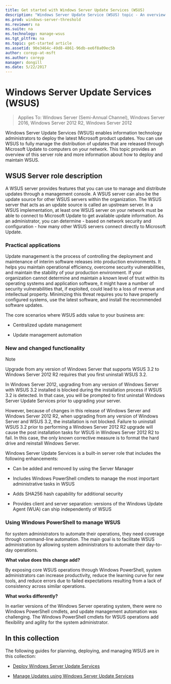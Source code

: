```yaml
---
title: Get started with Windows Server Update Services (WSUS)
description: "Windows Server Update Service (WSUS) topic - An overview of the Server role and its practical applications"
ms.prod: windows-server-threshold
ms.reviewer: na
ms.suite: na
ms.technology: manage-wsus
ms.tgt_pltfrm: na
ms.topic: get-started article
ms.assetid: 90e3464c-49d8-4861-96db-ee6f8a09ec5b
author: coreyp-at-msft
ms.author: coreyp
manager: dongill
ms.date: 5/22/2017
---
```

# Windows Server Update Services (WSUS)

>Applies To: Windows Server (Semi-Annual Channel), Windows Server 2016, Windows Server 2012 R2, Windows Server 2012

Windows Server Update Services (WSUS) enables information technology administrators to deploy the latest Microsoft product updates. You can use WSUS to fully manage the distribution of updates that are released through Microsoft Update to computers on your network. This topic provides an overview of this server role and more information about how to deploy and maintain WSUS.

## WSUS Server role description
A WSUS server provides features that you can use  to manage and distribute updates through a management console. A WSUS server can also be the update source for other WSUS servers within the organization. The WSUS server that acts as an update source is called an upstream server. In a WSUS implementation, at least one WSUS server on your network must be able to connect to Microsoft Update to get available update information. As an administrator, you can determine - based on network security and configuration - how many other WSUS servers connect directly to Microsoft Update.

### Practical applications
Update management is the process of controlling the deployment and maintenance of interim software releases into production environments. It helps you maintain operational efficiency, overcome security vulnerabilities, and maintain the stability of your production environment. If your organization cannot determine and maintain a known level of trust within its operating systems and application software, it might have a number of security vulnerabilities that, if exploited, could lead to a loss of revenue and intellectual property. Minimizing this threat requires you to have properly configured systems, use the latest software, and install the recommended software updates.

The core scenarios where WSUS adds value to your business are:

-   Centralized update management

-   Update management automation

### New and changed functionality

> [!NOTE]
> Upgrade from any version of Windows Server that supports WSUS 3.2 to Windows Server 2012 R2 requires that you first uninstall WSUS 3.2.
> 
> In Windows Server 2012, upgrading from any version of Windows Server with WSUS 3.2 installed is blocked during the installation process if WSUS 3.2 is detected. In that case, you will be prompted to first uninstall Windows Server Update Services prior to upgrading your server.
> 
> However, because of changes in this release of Windows Server and Windows Server 2012 R2, when upgrading from any version of Windows Server and WSUS 3.2, the installation is not blocked. Failure to uninstall WSUS 3.2 prior to performing a Windows Server 2012 R2 upgrade will cause the post installation tasks for WSUS in Windows Server 2012 R2 to fail. In this case, the only known corrective measure is to format the hard drive and reinstall Windows Server.

Windows Server Update Services is a built-in server role that includes the following enhancements:

-   Can be added and removed by using the Server Manager

-   Includes Windows PowerShell cmdlets to manage the most important administrative tasks in WSUS

-   Adds SHA256 hash capability for additional security

-   Provides client and server separation: versions of the Windows Update Agent (WUA) can ship independently of WSUS

### Using Windows PowerShell to manage WSUS
for system administrators to automate their operations, they need coverage through command-line automation. The main goal is to facilitate WSUS administration by allowing system administrators to automate their day-to-day operations.

**What value does this change add?**

By exposing core WSUS operations through Windows PowerShell, system administrators can increase productivity, reduce the learning curve for new tools, and reduce errors due to failed expectations resulting from a lack of consistency across similar operations.

**What works differently?**

In earlier versions of the Windows Server operating system, there were no Windows PowerShell cmdlets, and update management automation was challenging. The Windows PowerShell cmdlets for WSUS operations add flexibility and agility for the system administrator.

## In this collection
The following guides for planning, deploying, and managing WSUS are in this collection:

-   [Deploy Windows Server Update Services](../deploy/deploy-windows-server-update-services.md)

-   [Manage Updates using Windows Server Update Services](../manage/update-management-with-windows-server-update-services.md)


